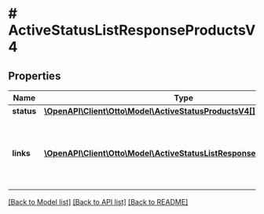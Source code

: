 # # ActiveStatusListResponseProductsV4

## Properties

Name | Type | Description | Notes
------------ | ------------- | ------------- | -------------
**status** | [**\OpenAPI\Client\Otto\Model\ActiveStatusProductsV4[]**](ActiveStatusProductsV4.md) |  | [optional]
**links** | [**\OpenAPI\Client\Otto\Model\ActiveStatusListResponseLinkProductsV4[]**](ActiveStatusListResponseLinkProductsV4.md) | a list of links that can be used for pagination (among others). | [optional]

[[Back to Model list]](../../README.md#models) [[Back to API list]](../../README.md#endpoints) [[Back to README]](../../README.md)
